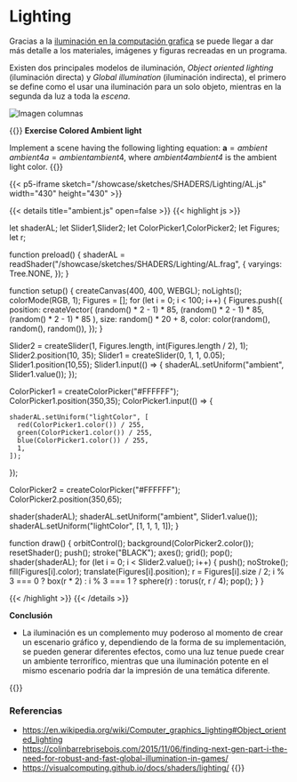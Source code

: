 # **Lighting**

Gracias a la [iluminación en la computación grafica](https://en.wikipedia.org/wiki/Computer_graphics_lighting) se puede llegar a dar más detalle a los materiales, imágenes y figuras recreadas en un programa.

Existen dos principales modelos de iluminación, _Object oriented lighting_ (iluminación directa) y _Global illumination_ (iluminación indirecta), el primero se define como el usar una iluminación para un solo objeto, mientras en la segunda da luz a toda la _escena_.

![Imagen columnas](https://imgur.com/YHWZPJt.png)

{{<hint info>}}
**Exercise Colored Ambient light**

Implement a scene having the following lighting equation: $\mathbf{a} = ambient \, ambient4a=ambientambient4$, where _ambient4ambient4_ is the ambient light color.
{{</hint>}}


{{< p5-iframe sketch="/showcase/sketches/SHADERS/Lighting/AL.js" width="430" height="430" >}}

{{< details title="ambient.js" open=false >}}
{{< highlight js >}}

let shaderAL;
let Slider1,Slider2;
let ColorPicker1,ColorPicker2;
let Figures;
let r;

function preload() {
  shaderAL = readShader("/showcase/sketches/SHADERS/Lighting/AL.frag", {
    varyings: Tree.NONE,
  });
}

function setup() {
  createCanvas(400, 400, WEBGL);
  noLights();
  colorMode(RGB, 1);
  Figures = [];
  for (let i = 0; i < 100; i++) {
    Figures.push({
      position: createVector(
        (random() * 2 - 1) * 85,
        (random() * 2 - 1) * 85,
        (random() * 2 - 1) * 85
      ),
      size: random() * 20 + 8,
      color: color(random(), random(), random()),
    });
  }

  Slider2 = createSlider(1, Figures.length, int(Figures.length / 2), 1);
  Slider2.position(10, 35);
  Slider1 = createSlider(0, 1, 1, 0.05);
  Slider1.position(10,55);
  Slider1.input(() => {
    shaderAL.setUniform("ambient", Slider1.value());
  });

  ColorPicker1 = createColorPicker("#FFFFFF");
  ColorPicker1.position(350,35);
  ColorPicker1.input(() => {
 
    shaderAL.setUniform("lightColor", [
      red(ColorPicker1.color()) / 255,
      green(ColorPicker1.color()) / 255,
      blue(ColorPicker1.color()) / 255,
      1,
    ]);
  });

  ColorPicker2 = createColorPicker("#FFFFFF");
  ColorPicker2.position(350,65);

  shader(shaderAL);
  shaderAL.setUniform("ambient", Slider1.value());
  shaderAL.setUniform("lightColor", [1, 1, 1, 1]);
}

function draw() {
  orbitControl();
  background(ColorPicker2.color());
  resetShader();
  push();
  stroke("BLACK");
  axes();
  grid();
  pop();
  shader(shaderAL);
  for (let i = 0; i < Slider2.value(); i++) {
    push();
    noStroke();
    fill(Figures[i].color);
    translate(Figures[i].position);
    r = Figures[i].size / 2;
    i % 3 === 0
      ? box(r * 2)
      : i % 3 === 1
      ? sphere(r)
      : torus(r, r / 4);
    pop();
  }
}

{{< /highlight >}}
{{< /details >}}


**Conclusión**

- La iluminación es un complemento muy poderoso al momento de crear un escenario gráfico y, dependiendo de la forma de su implementación, se pueden generar diferentes efectos, como una luz tenue puede crear un ambiente terrorífico, mientras que una iluminación potente en el mismo escenario podría dar la impresión de una temática diferente.

{{<hint warning>}}
### **Referencias**
- https://en.wikipedia.org/wiki/Computer_graphics_lighting#Object_oriented_lighting
- https://colinbarrebrisebois.com/2015/11/06/finding-next-gen-part-i-the-need-for-robust-and-fast-global-illumination-in-games/
- https://visualcomputing.github.io/docs/shaders/lighting/
{{</hint>}}

